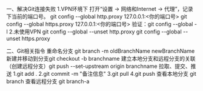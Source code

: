 一、解决Git连接失败
1.VPN环境下
打开“设置 -> 网络和Internet -> 代理”，记录下当前的端口号。
git config --global http.proxy 127.0.0.1:<你的端口号>
git config --global https.proxy 127.0.0.1:<你的端口号>
验证：git config --global -l
2.未使用VPN
git config --global --unset http.proxy
git config --global --unset https.proxy

二、Git相关指令
重命名分支      git branch -m oldBranchName newBranchName
新建并移动到分支git checkout -b branchname
建立本地分支和远程分支的关联（创建远程分支）git push --set-upstream origin branchname
拉取、提交、推送  1.git add .   2.git  commit -m "备注信息"   3.git pull   4.git push
查看本地分支    git branch
查看远程分支    git branch-a
